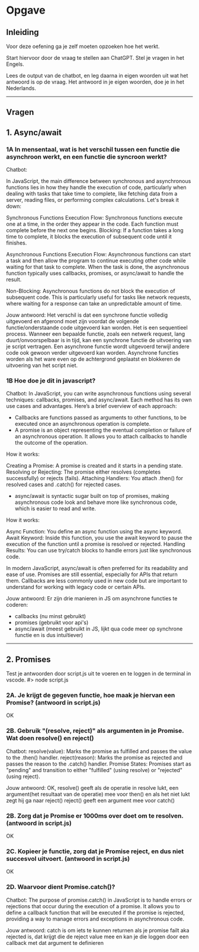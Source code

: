 # Opgave

## Inleiding

Voor deze oefening ga je zelf moeten opzoeken hoe het werkt.

Start hiervoor door de vraag te stellen aan ChatGPT. Stel je vragen in het Engels.

Lees de output van de chatbot, en leg daarna in eigen woorden uit wat het antwoord is op de vraag. Het antwoord in je eigen woorden, doe je in het Nederlands.

---

## Vragen

## 1. Async/await

### 1A In mensentaal, wat is het verschil tussen een functie die asynchroon werkt, en een functie die syncroon werkt?

Chatbot:

In JavaScript, the main difference between synchronous and asynchronous functions lies in how they handle the execution of code, particularly when dealing with tasks that take time to complete, like fetching data from a server, reading files, or performing complex calculations. Let's break it down:

Synchronous Functions
Execution Flow: Synchronous functions execute one at a time, in the order they appear in the code. Each function must complete before the next one begins.
Blocking: If a function takes a long time to complete, it blocks the execution of subsequent code until it finishes.

Asynchronous Functions
Execution Flow: Asynchronous functions can start a task and then allow the program to continue executing other code while waiting for that task to complete. When the task is done, the asynchronous function typically uses callbacks, promises, or async/await to handle the result.

Non-Blocking: Asynchronous functions do not block the execution of subsequent code. This is particularly useful for tasks like network requests, where waiting for a response can take an unpredictable amount of time.

Jouw antwoord: 
Het verschil is dat een synchrone functie volledig uitgevoerd en afgerond moet zijn voordat de volgende functie/onderstaande code uitgevoerd kan worden. Het is een sequentieel process. Wanneer een bepaalde functie, zoals een netwerk request, lang duurt/onvoorspelbaar is in tijd, kan een synchrone functie de uitvoering van je script vertragen. Een asynchrone functie wordt uitgevoerd terwijl andere code ook gewoon verder uitgevoerd kan worden. Asynchrone functies worden als het ware even op de achtergrond geplaatst en blokkeren de uitvoering van het script niet. 

### 1B Hoe doe je dit in javascript?

Chatbot:
In JavaScript, you can write asynchronous functions using several techniques: callbacks, promises, and async/await. Each method has its own use cases and advantages. Here’s a brief overview of each approach:
- Callbacks are functions passed as arguments to other functions, to be executed once an asynchronous operation is complete.
- A promise is an object representing the eventual completion or failure of an asynchronous operation. It allows you to attach callbacks to handle the outcome of the operation.

How it works:

Creating a Promise: A promise is created and it starts in a pending state.
Resolving or Rejecting: The promise either resolves (completes successfully) or rejects (fails).
Attaching Handlers: You attach .then() for resolved cases and .catch() for rejected cases.
- async/await is syntactic sugar built on top of promises, making asynchronous code look and behave more like synchronous code, which is easier to read and write.

How it works:

Async Function: You define an async function using the async keyword.
Await Keyword: Inside this function, you use the await keyword to pause the execution of the function until a promise is resolved or rejected.
Handling Results: You can use try/catch blocks to handle errors just like synchronous code.

In modern JavaScript, async/await is often preferred for its readability and ease of use. Promises are still essential, especially for APIs that return them. Callbacks are less commonly used in new code but are important to understand for working with legacy code or certain APIs.

Jouw antwoord:
Er zijn drie manieren in JS om asynchrone functies te coderen:
- callbacks (nu minst gebruikt)
- promises (gebruikt voor api's)
- async/await (meest gebruikt in JS, lijkt qua code meer op synchrone functie en is dus intuïtiever)


---

## 2. Promises
Test je antwoorden door script.js uit te voeren en te loggen in de terminal in vscode.
#> node script.js

### 2A. Je krijgt de gegeven functie, hoe maak je hiervan een Promise? (antwoord in script.js)
OK

### 2B. Gebruik "(resolve, reject)" als argumenten in je Promise. Wat doen resolve() en reject()

Chatbot: 
resolve(value): Marks the promise as fulfilled and passes the value to the .then() handler.
reject(reason): Marks the promise as rejected and passes the reason to the .catch() handler.
Promise States: Promises start as "pending" and transition to either "fulfilled" (using resolve) or "rejected" (using reject).

Jouw antwoord: OK, resolve() geeft als de operatie in resolve lukt, een argument(het resultaat van de operatie) mee voor then() en als het niet lukt zegt hij ga naar reject()
reject() geeft een argument mee voor catch()

### 2B. Zorg dat je Promise er 1000ms over doet om te resolven. (antwoord in script.js)
OK

### 2C. Kopieer je functie, zorg dat je Promise reject, en dus niet succesvol uitvoert. (antwoord in script.js)
OK

### 2D. Waarvoor dient Promise.catch()?

Chatbot: The purpose of promise.catch() in JavaScript is to handle errors or rejections that occur during the execution of a promise. It allows you to define a callback function that will be executed if the promise is rejected, providing a way to manage errors and exceptions in asynchronous code.

Jouw antwoord: catch is om iets te kunnen returnen als je promise failt aka rejected is, dat krijgt die de reject value mee en kan je die loggen door een callback met dat argument te definieren
